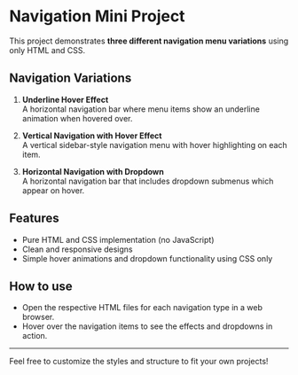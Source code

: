 # Navigation Mini Project

This project demonstrates **three different navigation menu variations** using only HTML and CSS.

## Navigation Variations

1. **Underline Hover Effect**  
   A horizontal navigation bar where menu items show an underline animation when hovered over.

2. **Vertical Navigation with Hover Effect**  
   A vertical sidebar-style navigation menu with hover highlighting on each item.

3. **Horizontal Navigation with Dropdown**  
   A horizontal navigation bar that includes dropdown submenus which appear on hover.

## Features

- Pure HTML and CSS implementation (no JavaScript)  
- Clean and responsive designs  
- Simple hover animations and dropdown functionality using CSS only  

## How to use

- Open the respective HTML files for each navigation type in a web browser.  
- Hover over the navigation items to see the effects and dropdowns in action.

---

Feel free to customize the styles and structure to fit your own projects!
